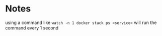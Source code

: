 # Notes

using a command like `watch -n 1 docker stack ps <service>` will run the command every 1 second
